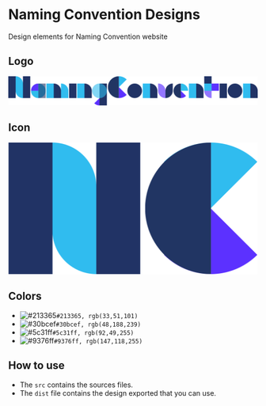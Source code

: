 # Naming Convention Designs

Design elements for Naming Convention website

## Logo
![Logo](dist/logo.svg)

## Icon
![Icon](dist/icon.svg)

## Colors
- ![#213365](https://placehold.it/100x50/213365/000000?text=+)`#213365, rgb(33,51,101)`
- ![#30bcef](https://placehold.it/100x50/30bcef/000000?text=+)`#30bcef, rgb(48,188,239)`
- ![#5c31ff](https://placehold.it/100x50/5c31ff/000000?text=+)`#5c31ff, rgb(92,49,255)`
- ![#9376ff](https://placehold.it/100x50/9376ff/000000?text=+)`#9376ff, rgb(147,118,255)`

## How to use
* The `src` contains the sources files.
* The `dist` file contains the design exported that you can use.
